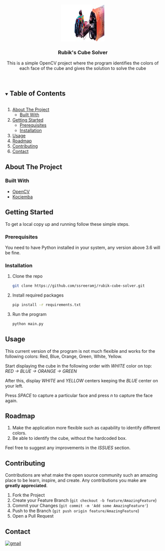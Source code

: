 <!-- PROJECT LOGO -->
<p align="center">
  <a href="https://github.com/ssreeramj/rubik-cube-solver">
    <img src="images/logo.jpeg" alt="Logo" width="140" height="120">
  </a>

  <h3 align="center">Rubik's Cube Solver</h3>

  <p align="center">
    This is a simple OpenCV project where the program identifies the colors of each face of the cube and gives the solution to solve the cube
    <br>
    <br>
  </p>
</p>


<!-- TABLE OF CONTENTS -->
<details open="open">
  <summary><h2 style="display: inline-block">Table of Contents</h2></summary>
  <ol>
    <li>
      <a href="#about-the-project">About The Project</a>
      <ul>
        <li><a href="#built-with">Built With</a></li>
      </ul>
    </li>
    <li>
      <a href="#getting-started">Getting Started</a>
      <ul>
        <li><a href="#prerequisites">Prerequisites</a></li>
        <li><a href="#installation">Installation</a></li>
      </ul>
    </li>
    <li><a href="#usage">Usage</a></li>
    <li><a href="#roadmap">Roadmap</a></li>
    <li><a href="#contributing">Contributing</a></li>
    <li><a href="#contact">Contact</a></li>
  </ol>
</details>



<!-- ABOUT THE PROJECT -->
## About The Project
<p align="center">
  <!-- <img src="[images/demo.gif](https://i.imgur.com/mhhy5sL.mp4)" alt="Demo"> -->
</p>

<blockquote class="imgur-embed-pub" lang="en" data-id="a/ERFsKnT" data-context="false" ><a href="//imgur.com/a/ERFsKnT"></a></blockquote><script async src="//s.imgur.com/min/embed.js" charset="utf-8"></script>

### Built With

* [OpenCV](https://opencv.org/)
* [Kociemba](https://pypi.org/project/kociemba/)


<!-- GETTING STARTED -->
## Getting Started

To get a local copy up and running follow these simple steps.

### Prerequisites

You need to have Python installed in your system, any version above 3.6 will be fine.

### Installation

1. Clone the repo
   ```sh
   git clone https://github.com/ssreeramj/rubik-cube-solver.git
   ```
2. Install required packages
   ```sh
   pip install -r requirements.txt
   ```
3. Run the program
   ```sh
   python main.py
   ```

<!-- USAGE EXAMPLES -->
## Usage

This current version of the program is not much flexible and works for the following colors: Red, Blue, Orange, Green, White, Yellow.

Start displaying the cube in the following order with *WHITE* color on top: *RED -> BLUE -> ORANGE -> GREEN*

After this, display *WHITE* and *YELLOW* centers keeping the *BLUE* center on your left.

Press *SPACE* to capture a particular face and press *n* to capture the face again.

<!-- ROADMAP -->
## Roadmap

1. Make the application more flexible such as capability to identify different colors.
2. Be able to identify the cube, without the hardcoded box.

Feel free to suggest any improvements in the *ISSUES* section.



<!-- CONTRIBUTING -->
## Contributing

Contributions are what make the open source community such an amazing place to be learn, inspire, and create. Any contributions you make are **greatly appreciated**.

1. Fork the Project
2. Create your Feature Branch (`git checkout -b feature/AmazingFeature`)
3. Commit your Changes (`git commit -m 'Add some AmazingFeature'`)
4. Push to the Branch (`git push origin feature/AmazingFeature`)
5. Open a Pull Request


<!-- CONTACT -->
## Contact

<a href="mailto:ssreeramj@gmail.com"> <img src="https://img.shields.io/static/v1?color=grey&logo=Gmail&message=Gmail&label=&style=for-the-badge" alt="gmail" style="vertical-align:top; margin-right:15px">

